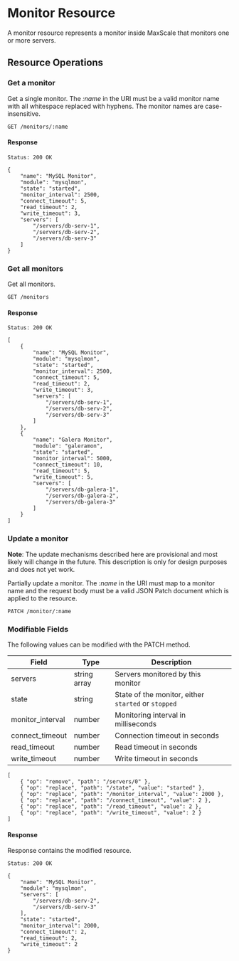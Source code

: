 # Monitor Resource

A monitor resource represents a monitor inside MaxScale that monitors one or
more servers.

## Resource Operations

### Get a monitor

Get a single monitor. The _:name_ in the URI must be a valid monitor name with
all whitespace replaced with hyphens. The monitor names are case-insensitive.

```
GET /monitors/:name
```

#### Response

```
Status: 200 OK

{
    "name": "MySQL Monitor",
    "module": "mysqlmon",
    "state": "started",
    "monitor_interval": 2500,
    "connect_timeout": 5,
    "read_timeout": 2,
    "write_timeout": 3,
    "servers": [
        "/servers/db-serv-1",
        "/servers/db-serv-2",
        "/servers/db-serv-3"
    ]
}
```

### Get all monitors

Get all monitors.

```
GET /monitors
```

#### Response

```
Status: 200 OK

[
    {
        "name": "MySQL Monitor",
        "module": "mysqlmon",
        "state": "started",
        "monitor_interval": 2500,
        "connect_timeout": 5,
        "read_timeout": 2,
        "write_timeout": 3,
        "servers": [
            "/servers/db-serv-1",
            "/servers/db-serv-2",
            "/servers/db-serv-3"
        ]
    },
    {
        "name": "Galera Monitor",
        "module": "galeramon",
        "state": "started",
        "monitor_interval": 5000,
        "connect_timeout": 10,
        "read_timeout": 5,
        "write_timeout": 5,
        "servers": [
            "/servers/db-galera-1",
            "/servers/db-galera-2",
            "/servers/db-galera-3"
        ]
    }
]
```

### Update a monitor

**Note**: The update mechanisms described here are provisional and most likely
  will change in the future. This description is only for design purposes and
  does not yet work.

Partially update a monitor. The _:name_ in the URI must map to a monitor name
and the request body must be a valid JSON Patch document which is applied to the
resource.

```
PATCH /monitor/:name
```

### Modifiable Fields

The following values can be modified with the PATCH method.

|Field            |Type        |Description                                        |
|-----------------|------------|---------------------------------------------------|
|servers          |string array|Servers monitored by this monitor                  |
|state            |string      |State of the monitor, either `started` or `stopped`|
|monitor_interval |number      |Monitoring interval in milliseconds                |
|connect_timeout  |number      |Connection timeout in seconds                      |
|read_timeout     |number      |Read timeout in seconds                            |
|write_timeout    |number      |Write timeout in seconds                           |

```
[
    { "op": "remove", "path": "/servers/0" },
    { "op": "replace", "path": "/state", "value": "started" },
    { "op": "replace", "path": "/monitor_interval", "value": 2000 },
    { "op": "replace", "path": "/connect_timeout", "value": 2 },
    { "op": "replace", "path": "/read_timeout", "value": 2 },
    { "op": "replace", "path": "/write_timeout", "value": 2 }
]
```

#### Response

Response contains the modified resource.

```
Status: 200 OK

{
    "name": "MySQL Monitor",
    "module": "mysqlmon",
    "servers": [
        "/servers/db-serv-2",
        "/servers/db-serv-3"
    ],
    "state": "started",
    "monitor_interval": 2000,
    "connect_timeout": 2,
    "read_timeout": 2,
    "write_timeout": 2
}
```
